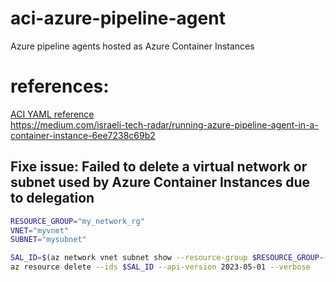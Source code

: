 # aci-azure-pipeline-agent
Azure pipeline agents hosted as Azure Container Instances

# references:

[ACI YAML reference](https://learn.microsoft.com/en-us/azure/container-instances/container-instances-reference-yaml)  
https://medium.com/israeli-tech-radar/running-azure-pipeline-agent-in-a-container-instance-6ee7238c69b2  


## Fixe issue: Failed to delete a virtual network or subnet used by Azure Container Instances due to delegation

```bash
RESOURCE_GROUP="my_network_rg"
VNET="myvnet"
SUBNET="mysubnet"

SAL_ID=$(az network vnet subnet show --resource-group $RESOURCE_GROUP--vnet-name $VNET --name $SUBNET --query id --output tsv)/providers/Microsoft.ContainerInstance/serviceAssociationLinks/default
az resource delete --ids $SAL_ID --api-version 2023-05-01 --verbose
```
